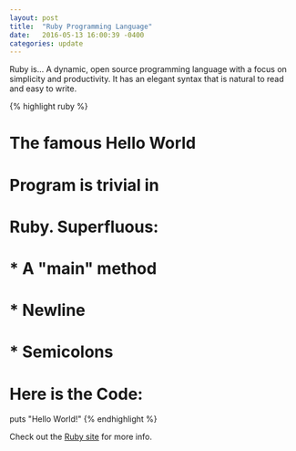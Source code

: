 ```yaml
---
layout: post
title:  "Ruby Programming Language"
date:   2016-05-13 16:00:39 -0400
categories: update
---
```


Ruby is...
A dynamic, open source programming language with a focus on simplicity and productivity. It has an elegant syntax that is natural to read and easy to write.

{% highlight ruby %}
# The famous Hello World
# Program is trivial in
# Ruby. Superfluous:
#
# * A "main" method
# * Newline
# * Semicolons
#
# Here is the Code:

puts "Hello World!"
{% endhighlight %}

Check out the [Ruby site][ruby-site] for more info.

[ruby-site]: https://www.ruby-lang.org/en/
